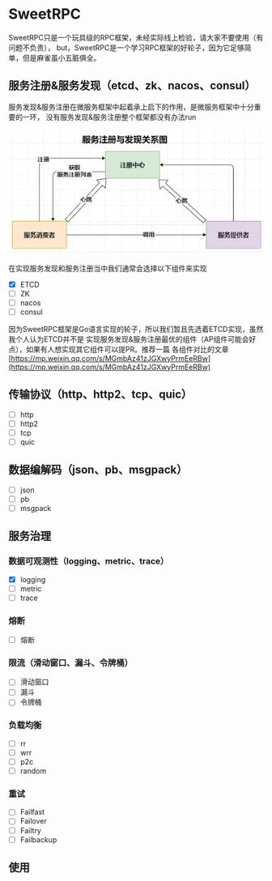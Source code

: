 # SweetRPC
SweetRPC只是一个玩具级的RPC框架，未经实际线上检验，请大家不要使用（有问题不负责），
but，SweetRPC是一个学习RPC框架的好轮子，因为它足够简单，但是麻雀虽小五脏俱全。
## 服务注册&服务发现（etcd、zk、nacos、consul）
服务发现&服务注册在微服务框架中起着承上启下的作用，是微服务框架中十分重要的一环，
没有服务发现&服务注册整个框架都没有办法run

![](imgs/img_1.png)

在实现服务发现和服务注册当中我们通常会选择以下组件来实现
- [X] ETCD
- [ ] ZK
- [ ] nacos
- [ ] consul

因为SweetRPC框架是Go语言实现的轮子，所以我们暂且先选着ETCD实现，虽然我个人认为ETCD并不是
实现服务发现&服务注册最优的组件（AP组件可能会好点），如果有人想实现其它组件可以提PR。推荐一篇 
各组件对比的文章[https://mp.weixin.qq.com/s/MGmbAz41zJGXwyPrmEeRBw](https://mp.weixin.qq.com/s/MGmbAz41zJGXwyPrmEeRBw)



## 传输协议（http、http2、tcp、quic）
- [ ] http
- [ ] http2
- [ ] tcp
- [ ] quic
## 数据编解码（json、pb、msgpack）
- [ ] json
- [ ] pb
- [ ] msgpack
## 服务治理
### 数据可观测性（logging、metric、trace）
- [X] logging
- [ ] metric
- [ ] trace
### 熔断
- [ ] 熔断
### 限流（滑动窗口、漏斗、令牌桶）
- [ ] 滑动窗口
- [ ] 漏斗
- [ ] 令牌桶
### 负载均衡
- [ ] rr
- [ ] wrr
- [ ] p2c
- [ ] random
### 重试
- [ ] Failfast
- [ ] Failover
- [ ] Failtry
- [ ] Failbackup

## 使用
